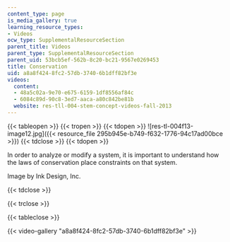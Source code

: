 ```yaml
---
content_type: page
is_media_gallery: true
learning_resource_types:
- Videos
ocw_type: SupplementalResourceSection
parent_title: Videos
parent_type: SupplementalResourceSection
parent_uid: 53bcb5ef-562b-8c20-bc21-9567e0269453
title: Conservation
uid: a8a8f424-8fc2-57db-3740-6b1dff82bf3e
videos:
  content:
  - 48a5c02a-9e70-e675-6159-1df8556af84c
  - 6084c89d-90c8-3ed7-aaca-a80c842be81b
  website: res-tll-004-stem-concept-videos-fall-2013
---
```


{{< tableopen >}}
{{< tropen >}}
{{< tdopen >}}
![res-tl-004f13-image12.jpg]({{< resource_file 295b945e-b749-f632-1776-94c17ad00bce >}})
{{< tdclose >}}
{{< tdopen >}}


In order to analyze or modify a system, it is important to understand how the laws of conservation place constraints on that system.

Image by Ink Design, Inc.


{{< tdclose >}}

{{< trclose >}}

{{< tableclose >}}

{{< video-gallery "a8a8f424-8fc2-57db-3740-6b1dff82bf3e" >}}

